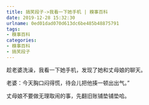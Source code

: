 ```yaml
---
title: 搞笑段子->我看一下她手机 | 糗事百科
date: 2019-12-28 15:32:30
urlname: 0ed01dad070d613dc6be485b48875791
tags: 
- 糗事百科
categories:
- 糗事百科
- 搞笑段子
---
```

趁老婆洗澡，我看一下她手机，发现了她和丈母娘的聊天。

老婆：今天胸口闷得慌，待会儿把他揍一顿出出气。”

丈母娘不要做无理取闹的事，先翻旧账铺垫铺垫哈。


